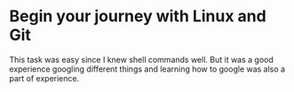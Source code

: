 
# Begin your journey with Linux and Git

This task was easy since I knew shell commands well. But it was a good experience googling different things and learning how to google was also a part of experience.